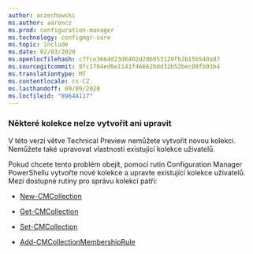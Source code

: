 ```yaml
---
author: aczechowski
ms.author: aaroncz
ms.prod: configuration-manager
ms.technology: configmgr-core
ms.topic: include
ms.date: 02/03/2020
ms.openlocfilehash: c7fce3664d23d6402d28b053129fb2b15b540a87
ms.sourcegitcommit: 8fc1704ed0e1141f46662bdd32b52bec00fb93b4
ms.translationtype: MT
ms.contentlocale: cs-CZ
ms.lasthandoff: 09/09/2020
ms.locfileid: "89644117"
---
```

### <a name="cant-create-or-edit-some-collections"></a><a name="ki_coll"></a> Některé kolekce nelze vytvořit ani upravit

<!--6197183-->
V této verzi větve Technical Preview nemůžete vytvořit novou kolekci. Nemůžete také upravovat vlastnosti existující kolekce uživatelů.

Pokud chcete tento problém obejít, pomocí rutin Configuration Manager PowerShellu vytvořte nové kolekce a upravte existující kolekce uživatelů. Mezi dostupné rutiny pro správu kolekcí patří:

- [New-CMCollection](/powershell/module/configurationmanager/new-cmcollection)

- [Get-CMCollection](/powershell/module/configurationmanager/get-cmcollection)

- [Set-CMCollection](/powershell/module/configurationmanager/set-cmcollection#related-links)

- [Add-CMCollectionMembershipRule](/powershell/module/configurationmanager/add-cmcollectionmembershiprule)
